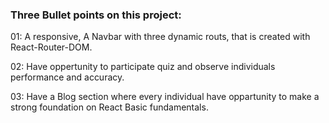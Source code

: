 ### Three Bullet points on this project:

01: A responsive, A Navbar with three dynamic routs, that is created with React-Router-DOM.

02: Have oppertunity to participate quiz and observe individuals performance and accuracy. 

03: Have a Blog section where every individual have oppartunity to make a strong foundation on React Basic fundamentals.